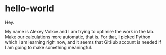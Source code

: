 # hello-world

Hey.

My name is Alexey Volkov and I am trying to optimise the work in the lab. 
Make our calculations more automatic, that is.
For that, I picked Python which I am learning right now, 
and it seems that GitHub account is needed if I am going to make something meaningful. 

